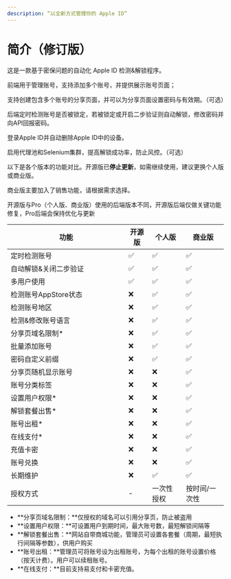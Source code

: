 ```yaml
---
description: “以全新方式管理你的 Apple ID”
---
```


# 简介（修订版）

这是一款基于密保问题的自动化 Apple ID 检测&解锁程序。

前端用于管理账号，支持添加多个账号，并提供展示账号页面；

支持创建包含多个账号的分享页面，并可以为分享页面设置密码与有效期。（可选）

后端定时检测账号是否被锁定，若被锁定或开启二步验证则自动解锁，修改密码并向API回报密码。

登录Apple ID并自动删除Apple ID中的设备。

启用代理池和Selenium集群，提高解锁成功率，防止风控。（可选）



以下是各个版本的功能对比。开源版已**停止更新**，如需继续使用，建议更换个人版或商业版。

商业版主要加入了销售功能，请根据需求选择。

开源版与Pro（个人版、商业版）使用的后端版本不同，开源版后端仅做关键功能修复，Pro后端会保持优化与更新

<table><thead><tr><th width="258">功能</th><th>开源版</th><th>个人版</th><th>商业版</th></thead><tbody><tr><td>定时检测账号</td><td>✅</td><td>✅</td><td>✅</td></tr><tr><td>自动解锁&#x26;关闭二步验证</td><td>✅</td><td>✅</td><td>✅</td></tr><tr><td>多用户使用</td><td>✅</td><td>✅</td><td>✅</td></tr><tr><td>检测账号AppStore状态</td><td>❌</td><td>✅</td><td>✅</td></tr><tr><td>检测账号地区</td><td>❌</td><td>✅</td><td>✅</td></tr><tr><td>检测&#x26;修改账号语言</td><td>❌</td><td>✅</td><td>✅</td></tr><tr><td>分享页域名限制*</td><td>❌</td><td>✅</td><td>✅</td></tr><tr><td>批量添加账号</td><td>❌</td><td>✅</td><td>✅</td></tr><tr><td>密码自定义前缀</td><td>❌</td><td>✅</td><td>✅</td></tr><tr><td>分享页随机显示账号</td><td>❌</td><td>❌</td><td>✅</td></tr><tr><td>账号分类标签</td><td>❌</td><td>❌</td><td>✅</td></tr><tr><td>设置用户权限*</td><td>❌</td><td>❌</td><td>✅</td></tr><tr><td>解锁套餐出售*</td><td>❌</td><td>❌</td><td>✅</td></tr><tr><td>账号出租*</td><td>❌</td><td>❌</td><td>✅</td></tr><tr><td>在线支付*</td><td>❌</td><td>❌</td><td>✅</td></tr><tr><td>充值卡密</td><td>❌</td><td>❌</td><td>✅</td></tr><tr><td>账号兑换</td><td>❌</td><td>❌</td><td>✅</td></tr><tr><td>长期维护</td><td>❌</td><td>✅</td><td>✅</td></tr><tr><td>授权方式</td><td>-</td><td>一次性授权</td><td>按时间/一次性</td></tr></tbody></table>

* **分享页域名限制：**仅授权的域名可以引用分享页，防止被盗用
* **设置用户权限：**可设置用户到期时间，最大账号数，最短解锁间隔等
* **解锁套餐出售：**网站自带商城功能，管理员可设置各套餐（周期，最短执行间隔等参数），供用户购买
* **账号出租：**管理员可将账号设为出租账号，为每个出租的账号设置价格（按天计费）。用户可以续租账号。
* **在线支付：**目前支持易支付和卡密充值。
